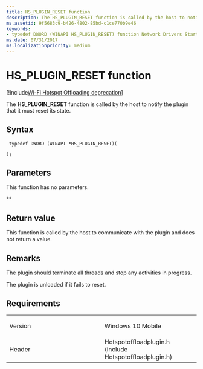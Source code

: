 ```yaml
---
title: HS_PLUGIN_RESET function
description: The HS_PLUGIN_RESET function is called by the host to notify the plugin that it must reset its state.
ms.assetid: 9f5683c9-b426-4802-85bd-c1ce770b9e46
keywords: 
- typedef DWORD (WINAPI HS_PLUGIN_RESET) function Network Drivers Starting with Windows Vista
ms.date: 07/31/2017
ms.localizationpriority: medium
---
```


# HS\_PLUGIN\_RESET function

[!include[Wi-Fi Hotspot Offloading deprecation](../includes/wi-fi-hotspot-offloading-deprecation.md)]


The **HS\_PLUGIN\_RESET** function is called by the host to notify the plugin that it must reset its state.

Syntax
------

```ManagedCPlusPlus
 typedef DWORD (WINAPI *HS_PLUGIN_RESET)(
    
);
```

Parameters
----------

This function has no parameters.

**   

Return value
------------

This function is called by the host to communicate with the plugin and does not return a value.

Remarks
-------

The plugin should terminate all threads and stop any activities in progress.

The plugin is unloaded if it fails to reset.

Requirements
------------

<table>
<colgroup>
<col width="50%" />
<col width="50%" />
</colgroup>
<tbody>
<tr class="odd">
<td><p>Version</p></td>
<td><p>Windows 10 Mobile</p></td>
</tr>
<tr class="even">
<td><p>Header</p></td>
<td>Hotspotoffloadplugin.h (include Hotspotoffloadplugin.h)</td>
</tr>
</tbody>
</table>

 

 




